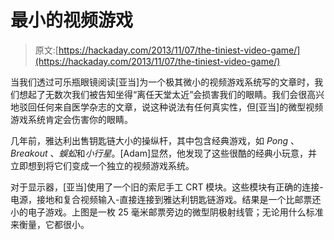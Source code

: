 # 最小的视频游戏

> 原文:[https://hackaday.com/2013/11/07/the-tiniest-video-game/](https://hackaday.com/2013/11/07/the-tiniest-video-game/)

当我们透过可乐瓶眼镜阅读[亚当]为一个极其微小的视频游戏系统写的文章时，我们想起了无数次我们被告知坐得“离任天堂太近”会损害我们的眼睛。我们会很高兴地驳回任何来自医学杂志的文章，说这种说法有任何真实性，但[亚当]的微型视频游戏系统肯定会伤害你的眼睛。

几年前，雅达利出售钥匙链大小的操纵杆，其中包含经典游戏，如 *Pong* 、 *Breakout* 、*蜈蚣*和*小行星*。[Adam]显然，他发现了这些很酷的经典小玩意，并立即想到将它们变成一个独立的视频游戏系统。

对于显示器，[亚当]使用了一个旧的索尼手工 CRT 模块。这些模块有正确的连接-电源，接地和复合视频输入-直接连接到雅达利钥匙链游戏。结果是一个比邮票还小的电子游戏。上图是一枚 25 毫米邮票旁边的微型阴极射线管；无论用什么标准来衡量，它都很小。